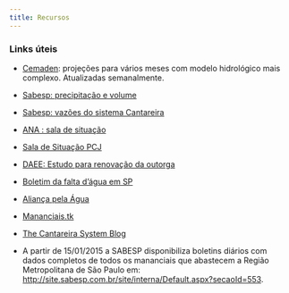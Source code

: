 ```yaml
---
title: Recursos
---
```

### Links úteis

* [Cemaden](http://www.cemaden.gov.br): projeções para vários meses com modelo hidrológico mais complexo. Atualizadas semanalmente.

* [Sabesp: precipitação e volume](http://www2.sabesp.com.br/mananciais/DivulgacaoSiteSabesp.aspx)

* [Sabesp: vazões do sistema Cantareira](http://www2.sabesp.com.br/mananciais/Divulgacaopcj.aspx)

* [ANA : sala de situação](http://www2.ana.gov.br/Paginas/servicos/saladesituacao/default.aspx)

* [Sala de Situação PCJ](http://www.sspcj.org.br/index.php/boletins-diarios-e-relatorios-telemetria-pcj/boletimdiario)

* [DAEE: Estudo para renovação da outorga](http://www.daee.sp.gov.br/index.php?option=com_content&view=article&id=1107:renovacao-da-outorga-do-sistema-cantareira&catid=41:outorga&Itemid=68)

* [Boletim da falta d’água em SP](http://boletimdafaltadagua.tumblr.com)

* [Aliança pela Água](http://aguasp.com.br)

* [Mananciais.tk](http://mananciais.tk)

* [The Cantareira System Blog](http://blogs.umass.edu/cantareira/)

* A partir de 15/01/2015 a SABESP disponibiliza boletins diários com dados completos de todos os mananciais que abastecem a Região Metropolitana de São Paulo em: http://site.sabesp.com.br/site/interna/Default.aspx?secaoId=553.
